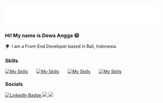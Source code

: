<h1 align="center">
  <img src="https://github.com/DewaaAngga1997/DewaaAngga1997/blob/main/name.svg" alt="Dewa Angga" />
</h1>

### Hi! My name is Dewa Angga 😄

🌍  I am a Front-End Developer based in Bali, Indonesia.
<br/>

### Skills

[![My Skills](https://skillicons.dev/icons?i=html,css)](https://skillicons.dev) &nbsp;&nbsp;&nbsp;&nbsp;&nbsp; [![My Skills](https://skillicons.dev/icons?i=js,react)](https://skillicons.dev) &nbsp;&nbsp;&nbsp;&nbsp;&nbsp; [![My Skills](https://skillicons.dev/icons?i=tailwind,bootstrap)](https://skillicons.dev) &nbsp;&nbsp;&nbsp;&nbsp;&nbsp; [![My Skills](https://skillicons.dev/icons?i=github)](https://skillicons.dev)
<br/>

### Socials

<div id="badges">
  <a href="https://www.linkedin.com/in/dewa-angga-9b633b211/">
    <img src="https://img.shields.io/badge/LinkedIn-blue?style=for-the-badge&logo=linkedin&logoColor=white" alt="LinkedIn Badge"/>
  </a>
  <a href="https://instagram.com/dewaangga1997">
    <img src="https://img.shields.io/badge/instagram-%23E4405F?&style=for-the-badge&logo=instagram&logoColor=white"/>
  </a>
   <a href="https://t.me/DewaAngga1997">
    <img src="https://img.shields.io/badge/telegram-%2326A5E4?&style=for-the-badge&logo=telegram&logoColor=white"/>
  </a
</div>
